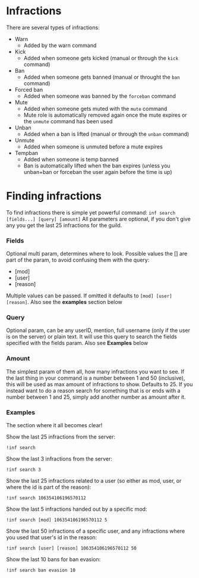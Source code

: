# Infractions

There are several types of infractions:

- Warn
    - Added by the warn command
- Kick
    - Added when someone gets kicked (manual or through the `kick` command) 
- Ban
    - Added when someone gets banned (manual or throught the `ban` command)
- Forced ban
    - Added when someone was banned by the ``forceban`` command
- Mute
    - Added when someone gets muted with the ``mute`` command
    - Mute role is automatically removed again once the mute expires or the ``unmute`` command has been used   
- Unban
    - Added when a ban is lifted (manual or through the ``unban`` command)
- Unmute
    - Added when someone is unmuted before a mute expires
- Tempban
    - Added when someone is temp banned
    - Ban is automatically lifted when the ban expires (unless you unban+ban or forceban the user again before the time is up)
    
    
# Finding infractions
To find infractions there is simple yet powerful command: ``inf search [fields...] [query] [amount]``
All parameters are optional, if you don't give any you get the last 25 infractions for the guild.
### Fields
Optional multi param, determines where to look.
Possible values the [] are part of the param, to avoid confusing them with the query:
- [mod]
- [user]
- [reason]

Multiple values can be passed. If omitted it defaults to ``[mod] [user] [reason]``.
Also see the **examples** section below

### Query
Optional param, can be any userID, mention, full username (only if the user is on the server) or plain text.
It will use this query to search the fields specified with the fields param. Also see **Examples** below

### Amount
The simplest param of them all, how many infractions you want to see. If the last thing in your command is a number between 1 and 50 (inclusive), this will be used as max amount of infractions to show. Defaults to 25.
If you instead want to do a reason search for something that is or ends with a number between 1 and 25, simply add another number as amount after it.

### Examples
The section where it all becomes clear!

Show the last 25 infractions from the server:
```
!inf search
```

Show the last 3 infractions from the server:
```
!inf search 3
```

Show the last 25 infractions related to a user (so either as mod, user, or where the id is part of the reason):
```
!inf search 106354106196570112
```

Show the last 5 infractions handed out by a specific mod:
```
!inf search [mod] 106354106196570112 5
```

Show the last 50 infractions of a specific user, and any infractions where you used that user's id in the reason:
```
!inf search [user] [reason] 106354106196570112 50
```

Show the last 10 bans for ban evasion:
```
!inf search ban evasion 10
```